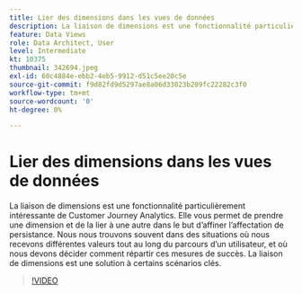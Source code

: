 ```yaml
---
title: Lier des dimensions dans les vues de données
description: La liaison de dimensions est une fonctionnalité particulièrement intéressante de Customer Journey Analytics. Elle vous permet de prendre une dimension et de la connecter à une autre… (Les descriptions doivent comporter entre 60 et 160 caractères)
feature: Data Views
role: Data Architect, User
level: Intermediate
kt: 10375
thumbnail: 342694.jpeg
exl-id: 60c4884e-ebb2-4eb5-9912-d51c5ee20c5e
source-git-commit: f9d82fd9d5297ae8a06d33023b209fc22282c3f0
workflow-type: tm+mt
source-wordcount: '0'
ht-degree: 0%

---
```


# Lier des dimensions dans les vues de données

La liaison de dimensions est une fonctionnalité particulièrement intéressante de Customer Journey Analytics. Elle vous permet de prendre une dimension et de la lier à une autre dans le but d’affiner l’affectation de persistance. Nous nous trouvons souvent dans des situations où nous recevons différentes valeurs tout au long du parcours d’un utilisateur, et où nous devons décider comment répartir ces mesures de succès. La liaison de dimensions est une solution à certains scénarios clés.

>[!VIDEO](https://video.tv.adobe.com/v/3409292/?quality=12&learn=on&captions=fre_fr)
